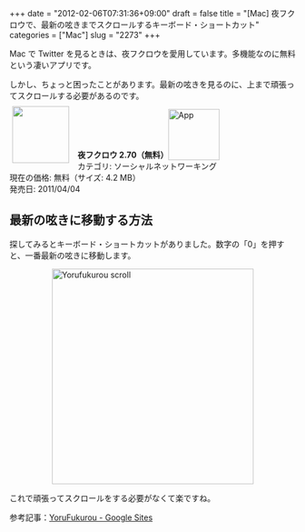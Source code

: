 +++
date = "2012-02-06T07:31:36+09:00"
draft = false
title = "[Mac] 夜フクロウで、最新の呟きまでスクロールするキーボード・ショートカット"
categories = ["Mac"]
slug = "2273"
+++

Mac で Twitter を見るときは、夜フクロウを愛用しています。多機能なのに無料という凄いアプリです。

しかし、ちょっと困ったことがあります。最新の呟きを見るのに、上まで頑張ってスクロールする必要があるのです。

<a href="https://itunes.apple.com/jp/app/id428834068?mt=12&uo=4&at=11l3RT" target="_blank" rel="nofollow"><img width="100" class="alignleft" align="left" src="http://a5.mzstatic.com/us/r1000/082/Purple/e1/57/a9/mzi.hyufkjtx.100x100-75.png" style="margin: -5px 15px 1px 5px;"></a><strong> 夜フクロウ 2.70（無料）</strong><a href="https://itunes.apple.com/jp/app/id428834068?mt=12&uo=4&at=11l3RT" target="_blank" rel="nofollow"><img src="/images/2012/12/viewinitunes_jp.png" style="vertical-align:bottom;" width="90" alt="App"></a><br> カテゴリ: ソーシャルネットワーキング<br> 現在の価格: 無料（サイズ: 4.2 MB）<br> 発売日: 2011/04/04<br style="clear: both;">

<h2>最新の呟きに移動する方法</h2>

探してみるとキーボード・ショートカットがありました。数字の「0」を押すと、一番最新の呟きに移動します。

<img style="display:block; margin-left:auto; margin-right:auto;" src="/images/2012/02/yorufukurou_scroll.png" alt="Yorufukurou scroll" title="yorufukurou_scroll.png" border="0" width="355" height="379" />

これで頑張ってスクロールをする必要がなくて楽ですね。

参考記事：<a href="https://sites.google.com/site/yorufukurou/" target="_blank">YoruFukurou - Google Sites</a>
